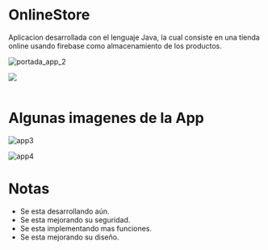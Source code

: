 # OnlineStore

Aplicacion desarrollada con el lenguaje Java, la cual consiste en una tienda online usando firebase como almacenamiento de los productos.

![portada_app_2](https://github.com/AndresFelipe23/OnlineStore/assets/75282613/d206d404-cbda-4a81-b0e1-1eb5dc994455)

<img src="https://user-images.githubusercontent.com/73097560/115834477-dbab4500-a447-11eb-908a-139a6edaec5c.gif"><br><br>

# Algunas imagenes de la App

![app3](https://github.com/AndresFelipe23/OnlineStore/assets/75282613/155c698e-5b91-48d2-947d-c533b1ec0d44)

![app4](https://github.com/AndresFelipe23/OnlineStore/assets/75282613/b88dc26f-70db-4f6d-9f7c-aab0560d8901)

# Notas

- Se esta desarrollando aún.
- Se esta mejorando su seguridad.
- Se esta implementando mas funciones.
- Se esta mejorando su diseño.

